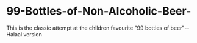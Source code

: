 # 99-Bottles-of-Non-Alcoholic-Beer-
This is the classic attempt at the children favourite "99 bottles of beer"-- Halaal version
